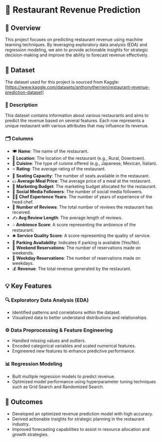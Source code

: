 # 🏨 Restaurant Revenue Prediction

## 📌 Overview

This project focuses on predicting restaurant revenue using machine learning techniques. By leveraging exploratory data analysis (EDA) and regression modeling, we aim to provide actionable insights for strategic decision-making and improve the ability to forecast revenue effectively.

## 📂 Dataset

The dataset used for this project is sourced from Kaggle:  
[https://www.kaggle.com/datasets/anthonytherrien/restaurant-revenue-prediction-dataset]

### 📜 Description

This dataset contains information about various restaurants and aims to predict the revenue based on several features. Each row represents a unique restaurant with various attributes that may influence its revenue.

### 🗂️ Columns

- 🍽️ **Name**: The name of the restaurant.
- 📍 **Location**: The location of the restaurant (e.g., Rural, Downtown).
- 🍴 **Cuisine**: The type of cuisine offered (e.g., Japanese, Mexican, Italian).
- ⭐ **Rating**: The average rating of the restaurant.
- 💺 **Seating Capacity**: The number of seats available in the restaurant.
- 💵 **Average Meal Price**: The average price of a meal at the restaurant.
- 📢 **Marketing Budget**: The marketing budget allocated for the restaurant.
- 📱 **Social Media Followers**: The number of social media followers.
- 👨‍🍳 **Chef Experience Years**: The number of years of experience of the head chef.
- 📝 **Number of Reviews**: The total number of reviews the restaurant has received.
- ✍️ **Avg Review Length**: The average length of reviews.
- 🎶 **Ambience Score**: A score representing the ambience of the restaurant.
- 🛎️ **Service Quality Score**: A score representing the quality of service.
- 🚗 **Parking Availability**: Indicates if parking is available (Yes/No).
- 📅 **Weekend Reservations**: The number of reservations made on weekends.
- 📆 **Weekday Reservations**: The number of reservations made on weekdays.
- 💰 **Revenue**: The total revenue generated by the restaurant.

## 💡 Key Features

### 🔍 Exploratory Data Analysis (EDA)
- Identified patterns and correlations within the dataset.
- Visualized data to better understand distributions and relationships.

### ⚙️ Data Preprocessing & Feature Engineering
- Handled missing values and outliers.
- Encoded categorical variables and scaled numerical features.
- Engineered new features to enhance predictive performance.

### 📊 Regression Modeling
- Built multiple regression models to predict revenue.
- Optimized model performance using hyperparameter tuning techniques such as Grid Search and Randomized Search.

## 🚀 Outcomes

- Developed an optimized revenue prediction model with high accuracy.
- Derived actionable insights for strategic planning in the restaurant industry.
- Improved forecasting capabilities to assist in resource allocation and growth strategies.
